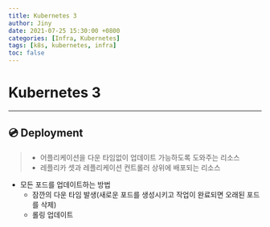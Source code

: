 ```yaml
---
title: Kubernetes 3
author: Jiny
date: 2021-07-25 15:30:00 +0800
categories: [Infra, Kubernetes]
tags: [k8s, kubernetes, infra]
toc: false
---
```

 
# Kubernetes 3

___

## 💿 **Deployment**

> - 어플리케이션을 다운 타임없이 업데이트 가능하도록 도와주는 리소스
> - 레플리카 셋과 레플리케이션 컨트롤러 상위에 배포되는 리소스

- 모든 포드를 업데이트하는 방법
  - 잠깐의 다운 타임 발생(새로운 포드를 생성시키고 작업이 완료되면 오래된 포드를 삭제)
  - 롤링 업데이트